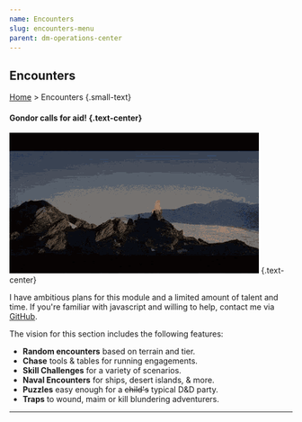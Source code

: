 ```yaml
---
name: Encounters
slug: encounters-menu
parent: dm-operations-center
---
```

## Encounters
[Home](dm-operations-center) > Encounters {.small-text}

#### Gondor calls for aid! {.text-center}

![Gondor calls for aid!](../assets/img/lotr-gondor.gif) {.text-center}

I have ambitious plans for this module and a limited amount of talent and time. If you're familiar with javascript and willing to help, contact me via <a href="https://github.com/MrFarland">GitHub</a>.</p>

The vision for this section includes the following features:

- **Random encounters** based on terrain and tier.
- **Chase** tools & tables for running engagements.
- **Skill Challenges** for a variety of scenarios.
- **Naval Encounters** for ships, desert islands, & more.
- **Puzzles** easy enough for a ~~child's~~ typical D&D party. 
- **Traps** to wound, maim or kill blundering adventurers.

<hr/>